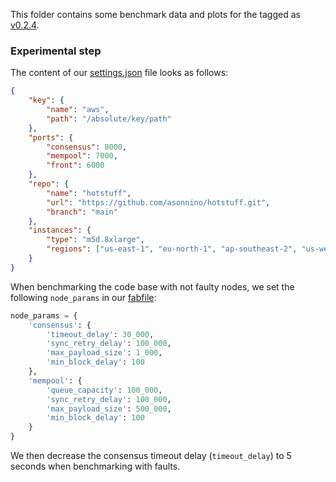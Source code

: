 This folder contains some benchmark data and plots for the tagged as [v0.2.4](https://github.com/asonnino/hotstuff/tree/v0.2.4).

### Experimental step
The content of our [settings.json](https://github.com/asonnino/hotstuff/blob/main/benchmark/settings.json) file looks as follows:
```json
{
    "key": {
        "name": "aws",
        "path": "/absolute/key/path"
    },
    "ports": {
        "consensus": 8000,
        "mempool": 7000,
        "front": 6000
    },
    "repo": {
        "name": "hotstuff",
        "url": "https://github.com/asonnino/hotstuff.git",
        "branch": "main"
    },
    "instances": {
        "type": "m5d.8xlarge",
        "regions": ["us-east-1", "eu-north-1", "ap-southeast-2", "us-west-1", "ap-northeast-1"]
    }
}
```
When benchmarking the code base with not faulty nodes, we set the following `node_params` in our [fabfile](https://github.com/asonnino/hotstuff/blob/main/benchmark/fabfile.py):
```python
node_params = {
    'consensus': {
        'timeout_delay': 30_000,
        'sync_retry_delay': 100_000,
        'max_payload_size': 1_000,
        'min_block_delay': 100
    },
    'mempool': {
        'queue_capacity': 100_000,
        'sync_retry_delay': 100_000,
        'max_payload_size': 500_000,
        'min_block_delay': 100
    }
}
```
We then decrease the consensus timeout delay (`timeout_delay`) to 5 seconds when benchmarking with faults.
